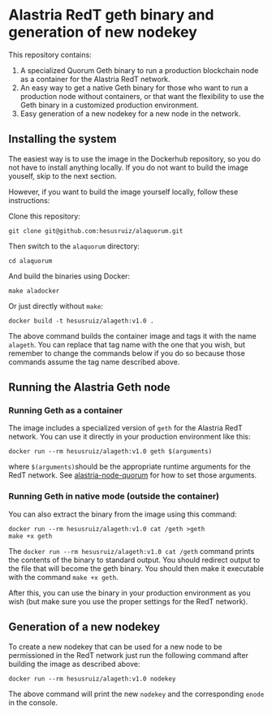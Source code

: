 # Alastria RedT geth binary and generation of new nodekey

This repository contains:

1. A specialized Quorum Geth binary to run a production blockchain node as a container for the Alastria RedT network.
2. An easy way to get a native Geth binary for those who want to run a production node without containers, or that want the flexibility to use the Geth binary in a customized production environment.
3. Easy generation of a new nodekey for a new node in the network.

## Installing the system

The easiest way is to use the image in the Dockerhub repository, so you do not have to install anything locally. If you do not want to build the image youself, skip to the next section.

However, if you want to build the image yourself locally, follow these instructions:

Clone this repository:

```
git clone git@github.com:hesusruiz/alaquorum.git
```

Then switch to the `alaquorum` directory:

```
cd alaquorum
```

And build the binaries using Docker:

```
make aladocker
```

Or just directly without `make`:

```
docker build -t hesusruiz/alageth:v1.0 .
```

The above command builds the container image and tags it with the name `alageth`. You can replace that tag name with the one that you wish, but remember to change the commands below if you do so because those commands assume the tag name described above.


## Running the Alastria Geth node

### Running Geth as a container

The image includes a specialized version of `geth` for the Alastria RedT network. You can use it directly in your production environment like this:

```
docker run --rm hesusruiz/alageth:v1.0 geth $(arguments)
```

where `$(arguments)`should be the appropriate runtime arguments for the RedT network. See [alastria-node-quorum](https://github.com/alastria/alastria-node-quorum) for how to set those arguments.


### Running Geth in native mode (outside the container)

You can also extract the binary from the image using this command:

```
docker run --rm hesusruiz/alageth:v1.0 cat /geth >geth
make +x geth
```

The `docker run --rm hesusruiz/alageth:v1.0 cat /geth` command prints the contents of the binary to standard output. You should redirect output to the file that will become the geth binary.
You should then make it executable with the command `make +x geth`.

After this, you can use the binary in your production environment as you wish (but make sure you use the proper settings for the RedT network).

## Generation of a new nodekey

To create a new nodekey that can be used for a new node to be permissioned in the RedT network just run the following command after building the image as described above:

```
docker run --rm hesusruiz/alageth:v1.0 nodekey
```

The above command will print the new `nodekey` and the corresponding `enode` in the console.
